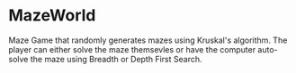 # MazeWorld

Maze Game that randomly generates mazes using Kruskal's algorithm. The player can either solve the maze themsevles or have the computer auto-solve the maze using Breadth or Depth First Search.

